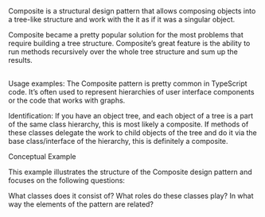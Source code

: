 ##
Composite is a structural design pattern that allows composing objects into a tree-like structure and work with the it as if it was a singular object.

Composite became a pretty popular solution for the most problems that require building a tree structure. Composite’s great feature is the ability to run methods recursively over the whole tree structure and sum up the results.

##
Usage examples: The Composite pattern is pretty common in TypeScript code. It’s often used to represent hierarchies of user interface components or the code that works with graphs.

Identification: If you have an object tree, and each object of a tree is a part of the same class hierarchy, this is most likely a composite. If methods of these classes delegate the work to child objects of the tree and do it via the base class/interface of the hierarchy, this is definitely a composite.

Conceptual Example

This example illustrates the structure of the Composite design pattern and focuses on the following questions:

What classes does it consist of?
What roles do these classes play?
In what way the elements of the pattern are related?